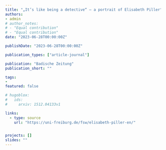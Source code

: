 ```yaml
---
title: "„It’s like being a detective“ – a portrait of Elisabeth Piller"
authors:
- admin
# author_notes:
# - "Equal contribution"
# - "Equal contribution"
date: "2023-06-28T00:00:00Z"

publishDate: "2023-06-28T00:00:00Z"

publication_types: ["article-journal"]

publication: "Badische Zeitung"
publication_short: ""

tags:
- 
featured: false

# hugoblox:
#   ids:
#     arxiv: 1512.04133v1

links:
  - type: source
    url: "https://uni-freiburg.de/fsw/elisabeth-piller-en/"


projects: []
slides: ""
---
```

